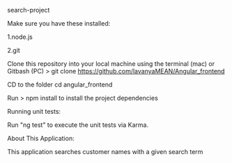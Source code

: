 search-project


Make sure you have these installed:

1.node.js

2.git

Clone this repository into your local machine using the terminal (mac) or Gitbash (PC) > git clone https://github.com/lavanyaMEAN/Angular_frontend

CD to the folder cd angular_frontend

Run > npm install to install the project dependencies

Running unit tests:

Run "ng test" to execute the unit tests via Karma.

About This Application:

This application searches customer names with a given search term

